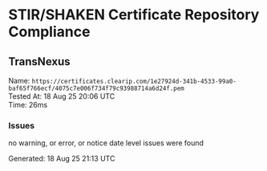 # STIR/SHAKEN Certificate Repository Compliance

## TransNexus

Name: `https://certificates.clearip.com/1e27924d-341b-4533-99a0-baf65f766ecf/4075c7e006f734f79c93988714a6d24f.pem`\
Tested At: 18 Aug 25 20:06 UTC\
Time: 26ms

### Issues

no warning, or error, or notice date level issues were found

Generated: 18 Aug 25 21:13 UTC